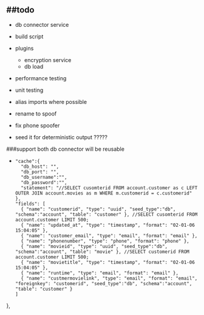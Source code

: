 ##todo
--------------------------
- db connector service
- build script
- plugins
  - encryption service
  - db load
- performance testing
- unit testing
- alias imports where possible
- rename to spoof
- fix phone spoofer

- seed it for deterministic output ?????

###support both db connector will be reusable
- ```
  "cache":{
    "db_host": "",
    "db_port": "",
    "db_username":"",
    "db_password":"",
    "statement": "//SELECT cusomterid FROM account.customer as c LEFT OUTER JOIN account.movies as m WHERE m.customerid = c.customerid"
  },
  "fields": [
    { "name": "customerid", "type": "uuid", "seed_type":"db", "schema":"account", "table": "customer" }, //SELECT cusomterid FROM account.customer LIMIT 500;
    { "name": "updated_at", "type": "timestamp", "format": "02-01-06 15:04:05" },
    { "name": "customer_email", "type": "email", "format": "email" },
    { "name": "phonenumber", "type": "phone", "format": "phone" },
    { "name": "movieid", "type": "uuid", "seed_type":"db", "schema":"account", "table": "movie" }, //SELECT customerid FROM account.customer LIMIT 500;
    { "name": "movietitle", "type": "timestamp", "format": "02-01-06 15:04:05" },
    { "name": "runtime", "type": "email", "format": "email" },
    { "name": "custmermovielink", "type": "email", "format": "email", "foreignkey": "customerid", "seed_type":"db", "schema":"account", "table": "customer" }
  ]
},
```
